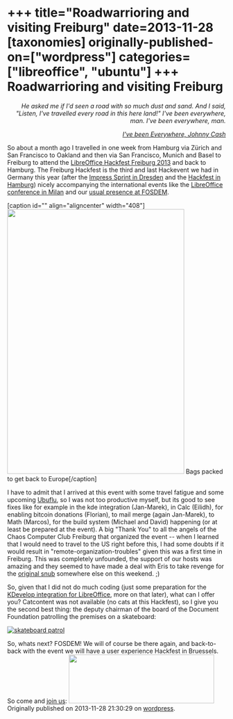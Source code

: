 +++
title="Roadwarrioring and visiting Freiburg"
date=2013-11-28
[taxonomies]
originally-published-on=["wordpress"]
categories=["libreoffice", "ubuntu"]
+++
Roadwarrioring and visiting Freiburg
====================================

<p style="text-align:right;"><em>He asked me if I'd seen a road with so much dust and sand.</em>
<em> And I said, "Listen, I've travelled every road in this here land!"</em>
<em> I've been everywhere, man.</em>
<em> I've been everywhere, man.</em></p>
<p style="text-align:right;"><a href="https://www.youtube.com/watch?v=MmFN9C9PVpg"><em>I've been Everywhere, Johnny Cash</em></a></p>
<p style="text-align:left;">So about a month ago I travelled in one week from Hamburg via Zürich and San Francisco to Oakland and then via San Francisco, Munich and Basel to Freiburg to attend the <a href="https://wiki.documentfoundation.org/Hackfest/Freiburg2013">LibreOffice Hackfest Freiburg 2013</a> and back to Hamburg. The Freiburg Hackfest is the third and last Hackevent we had in Germany this year (after the <a href="https://wiki.documentfoundation.org/Marketing/Events/ImpressSprint2013">Impress Sprint in Dresden</a> and the <a href="http://erack.org/blog/archives/28-LibreOffice-Hamburg-Hackfest-Retrospective.html">Hackfest in Hamburg</a>) nicely accompanying the international events like the <a href="http://conference.libreoffice.org/2013/en">LibreOffice conference in Milan</a> and our <a href="https://wiki.documentfoundation.org/Marketing/Events/Fosdem2013">usual presence at FOSDEM</a>.</p>


[caption id="" align="aligncenter" width="408"]<img alt="" src="https://lh5.googleusercontent.com/-kgOiqMr2pKc/UnMn8RkKUoI/AAAAAAAABTA/u0tDBZVYJBM/w408-h609-no/DSC07171rot.JPG" width="408" height="609" /> Bags packed to get back to Europe[/caption]
<p style="text-align:left;">I have to admit that I arrived at this event with some travel fatigue and some upcoming <a href="https://twitter.com/search?q=ubuflu&amp;src=typd">Ubuflu</a>, so I was not too productive myself, but its good to see fixes like for example in the kde integration (Jan-Marek), in Calc (Eilidh), for enabling bitcoin donations (Florian), to mail merge (again Jan-Marek), to Math (Marcos), for the build system (Michael and David) happening (or at least be prepared at the event). A big "Thank You" to all the angels of the Chaos Computer Club Freiburg that organized the event -- when I learned that I would need to travel to the US right before this, I had some doubts if it would result in "remote-organization-troubles" given this was a first time in Freiburg. This was completely unfounded, the support of our hosts was amazing and they seemed to have made a deal with Eris to take revenge for the <a href="https://en.wikipedia.org/wiki/Discordianism#Original_Snub">original snub</a> somewhere else on this weekend. ;)</p>
<p style="text-align:left;">So, given that I did not do much coding (just some preparation for the <a href="http://nabble.documentfoundation.org/Building-LibreOffice-from-an-IDE-td4083960.html">KDevelop integration for LibreOffice</a>, more on that later), what can I offer you? Catcontent was not available (no cats at this Hackfest), so I give you the second best thing: the deputy chairman of the board of the Document Foundation patrolling the premises on a skateboard:</p>
<a href="/static/img/wp/2013/11/animated.gif"><img alt="skateboard patrol" src="/static/img/wp/2013/11/animated.gif" /></a>

So, whats next? FOSDEM! We will of course be there again, and back-to-back with the event we will have a user experience Hackfest in Bruessels. So come and <a href="https://wiki.documentfoundation.org/Hackfest/FOSDEM2014">join us</a>:
<a href="https://wiki.documentfoundation.org/Hackfest/FOSDEM2014"><img src="https://wiki.documentfoundation.org/images/thumb/d/d5/BrusselsUXHackfest2014.png/335px-BrusselsUXHackfest2014.png" width="335" height="112" class="alignnone" /></a>
Originally published on 2013-11-28 21:30:29 on [wordpress](https://skyfromme.wordpress.com/2013/11/28/roadwarrioring-and-visiting-freiburg/).

